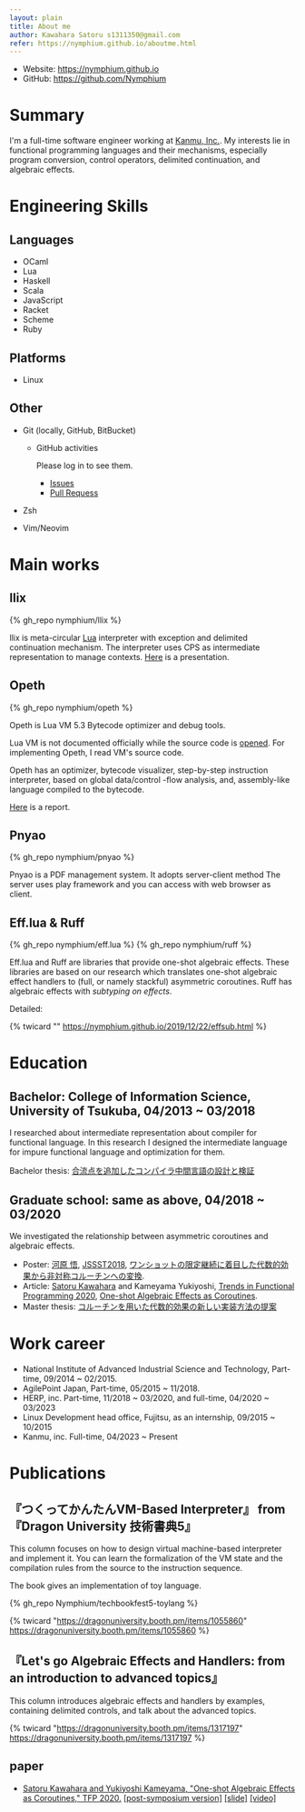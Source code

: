 ```yaml
---
layout: plain
title: About me
author: Kawahara Satoru s1311350@gmail.com
refer: https://nymphium.github.io/aboutme.html
---
```


- Website: https://nymphium.github.io
- GitHub: https://github.com/Nymphium

# Summary
I'm a full-time software engineer working at [Kanmu, Inc.](https://kanmu.co.jp).
My interests lie in functional programming languages and their mechanisms, especially program conversion, control operators, delimited continuation, and algebraic effects.


# Engineering Skills
## Languages
- OCaml
- Lua
- Haskell
- Scala
- JavaScript
- Racket
- Scheme
- Ruby

## Platforms
- Linux

## Other
- Git (locally, GitHub, BitBucket)

    + GitHub activities

        Please log in to see them.

        * [Issues](https://github.com/issues?utf8=%E2%9C%93&q=is%3Aissue+author%3ANymphium+archived%3Afalse+)
        * [Pull Requess](https://github.com/pulls?utf8=%E2%9C%93&q=is%3Apr+author%3ANymphium+archived%3Afalse+)
- Zsh
- Vim/Neovim

# Main works
## llix
{% gh_repo nymphium/llix %}

llix is meta-circular [Lua](https://lua.org) interpreter with exception and delimited continuation mechanism.
The interpreter uses CPS as intermediate representation to manage contexts.
[Here](https://nymphium.github.io/pdf/information_special_seminar.html) is a presentation.

## Opeth
{% gh_repo nymphium/opeth %}

Opeth is Lua VM 5.3 Bytecode optimizer and debug tools.

Lua VM is not documented officially while the source code is [opened](https://github.com/lua/lua).
For implementing Opeth, I read VM's source code.

Opeth has an optimizer, bytecode visualizer, step-by-step instruction interpreter, based on global data/control -flow analysis, and, assembly-like language compiled to the bytecode.

[Here](https://nymphium.github.io/pdf/opeth_report.pdf) is a report.

## Pnyao
{% gh_repo nymphium/pnyao %}

Pnyao is a PDF management system.
It adopts server-client method 
The server uses play framework and you can access with web browser as client.

## Eff.lua & Ruff
{% gh_repo nymphium/eff.lua %}
{% gh_repo nymphium/ruff %}

Eff.lua and Ruff are libraries that provide one-shot algebraic effects.
These libraries are based on our research which translates one-shot algebraic effect handlers to (full, or namely stackful) asymmetric coroutines.
Ruff has algebraic effects with *subtyping on effects*.

Detailed:

{% twicard "" https://nymphium.github.io/2019/12/22/effsub.html %}

# Education
## Bachelor: College of Information Science, University of Tsukuba, 04/2013 ~ 03/2018 
I researched about intermediate representation about compiler for functional language.
In this research I designed the intermediate language for impure functional language and optimization for them.

Bachelor thesis: [合流点を追加したコンパイラ中間言語の設計と検証](http://logic.cs.tsukuba.ac.jp/~sat/pdf/bachelor_thesis.pdf)

## Graduate school: same as above, 04/2018 ~ 03/2020
We investigated the relationship between asymmetric coroutines and algebraic effects.

- Poster: <u>河原 悟</u>, [JSSST2018](https://jssst2018.wordpress.com/), [ワンショットの限定継続に着目した代数的効果から非対称コルーチンへの変換](http://logic.cs.tsukuba.ac.jp/~sat/pdf/jssst2018.pdf).
- Article: <u>Satoru Kawahara</u> and Kameyama Yukiyoshi, [Trends in Functional Programming 2020](http://www.cse.chalmers.se/~rjmh/tfp/), [One-shot Algebraic Effects as Coroutines](http://logic.cs.tsukuba.ac.jp/~sat/pdf/tfp2020.pdf).
- Master thesis: [コルーチンを用いた代数的効果の新しい実装方法の提案](http://logic.cs.tsukuba.ac.jp/~sat/pdf/master_thesis.pdf)

# Work career
- National Institute of Advanced Industrial Science and Technology, Part-time, 09/2014 ~ 02/2015.
- AgilePoint Japan, Part-time, 05/2015 ~ 11/2018.
- HERP, inc. Part-time, 11/2018 ~ 03/2020, and full-time, 04/2020 ~ 03/2023
- Linux Development head office, Fujitsu, as an internship, 09/2015 ~ 10/2015
- Kanmu, inc. Full-time, 04/2023 ~ Present

# Publications
## 『つくってかんたんVM-Based Interpreter』 from 『Dragon University 技術書典5』
This column focuses on how to design virtual machine-based interpreter and implement it.
You can learn the formalization of the VM state and the compilation rules from the source to the instruction sequence.

The book gives an implementation of toy language.

{% gh_repo Nymphium/techbookfest5-toylang %}

{% twicard "https://dragonuniversity.booth.pm/items/1055860" https://dragonuniversity.booth.pm/items/1055860 %}

## 『Let's go Algebraic Effects and Handlers: from an introduction to advanced topics』
This column introduces algebraic effects and handlers by examples, containing delimited controls, and talk about the advanced topics.

{% twicard "https://dragonuniversity.booth.pm/items/1317197" https://dragonuniversity.booth.pm/items/1317197 %}


## paper
- [<u>Satoru Kawahara</u> and Yukiyoshi Kameyama, "One-shot Algebraic Effects as Coroutines," TFP 2020.](https://link.springer.com/chapter/10.1007/978-3-030-57761-2_8) [[post-symposium version]](http://logic.cs.tsukuba.ac.jp/~sat/pdf/tfp2020-postsymposium.pdf) [[slide]](http://logic.cs.tsukuba.ac.jp/~sat/pdf/tfp2020-slide.pdf) [[video]](https://www.youtube.com/watch?v=JQwc1OBOt5k)
